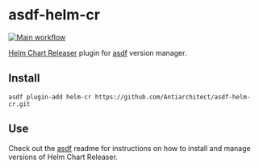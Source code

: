 # asdf-helm-cr

[![Main workflow](https://github.com/Antiarchitect/asdf-helm-cr/workflows/Main%20workflow/badge.svg)](https://github.com/Antiarchitect/asdf-helm-cr/actions)

[Helm Chart Releaser](https://github.com/helm/chart-releaser) plugin for [asdf](https://github.com/asdf-vm/asdf) version manager.

## Install

```
asdf plugin-add helm-cr https://github.com/Antiarchitect/asdf-helm-cr.git
```

## Use

Check out the [asdf](https://github.com/asdf-vm/asdf) readme for instructions on how to install and manage versions of Helm Chart Releaser.
